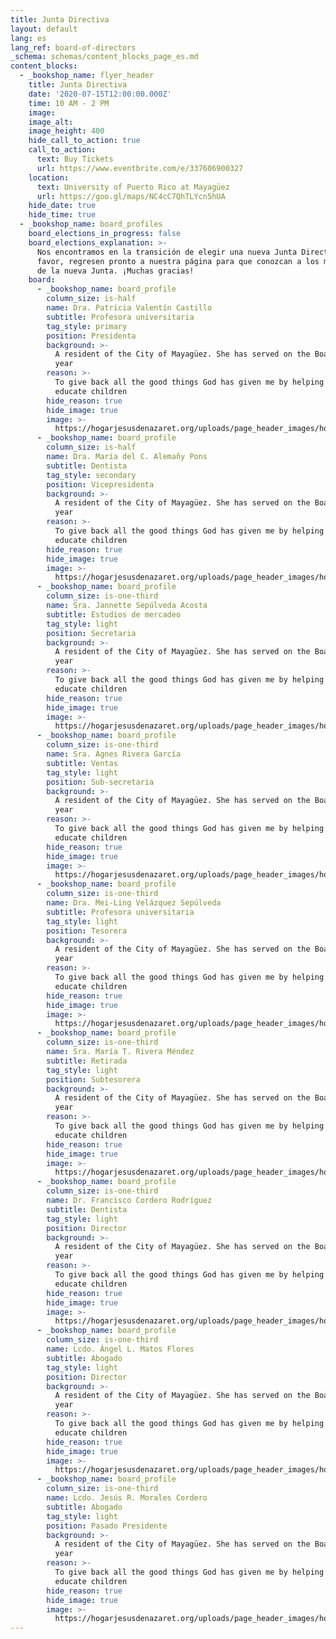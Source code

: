 ```yaml
---
title: Junta Directiva
layout: default
lang: es
lang_ref: board-of-directors
_schema: schemas/content_blocks_page_es.md
content_blocks:
  - _bookshop_name: flyer_header
    title: Junta Directiva
    date: '2020-07-15T12:00:00.000Z'
    time: 10 AM - 2 PM
    image:
    image_alt:
    image_height: 400
    hide_call_to_action: true
    call_to_action:
      text: Buy Tickets
      url: https://www.eventbrite.com/e/337606900327
    location:
      text: University of Puerto Rico at Mayagüez
      url: https://goo.gl/maps/NC4cC7QhTLYcn5hUA
    hide_date: true
    hide_time: true
  - _bookshop_name: board_profiles
    board_elections_in_progress: false
    board_elections_explanation: >-
      Nos encontramos en la transición de elegir una nueva Junta Directiva. Por
      favor, regresen pronto a nuestra página para que conozcan a los miembros
      de la nueva Junta. ¡Muchas gracias!
    board:
      - _bookshop_name: board_profile
        column_size: is-half
        name: Dra. Patricia Valentín Castillo
        subtitle: Profesora universitaria
        tag_style: primary
        position: Presidenta
        background: >-
          A resident of the City of Mayagüez. She has served on the Board for a
          year
        reason: >-
          To give back all the good things God has given me by helping to
          educate children
        hide_reason: true
        hide_image: true
        image: >-
          https://hogarjesusdenazaret.org/uploads/page_header_images/hogar_playground.jpg
      - _bookshop_name: board_profile
        column_size: is-half
        name: Dra. María del C. Alemañy Pons
        subtitle: Dentista
        tag_style: secondary
        position: Vicepresidenta
        background: >-
          A resident of the City of Mayagüez. She has served on the Board for a
          year
        reason: >-
          To give back all the good things God has given me by helping to
          educate children
        hide_reason: true
        hide_image: true
        image: >-
          https://hogarjesusdenazaret.org/uploads/page_header_images/hogar_playground.jpg
      - _bookshop_name: board_profile
        column_size: is-one-third
        name: Sra. Jannette Sepúlveda Acosta
        subtitle: Estudios de mercadeo
        tag_style: light
        position: Secretaria
        background: >-
          A resident of the City of Mayagüez. She has served on the Board for a
          year
        reason: >-
          To give back all the good things God has given me by helping to
          educate children
        hide_reason: true
        hide_image: true
        image: >-
          https://hogarjesusdenazaret.org/uploads/page_header_images/hogar_playground.jpg
      - _bookshop_name: board_profile
        column_size: is-one-third
        name: Sra. Agnes Rivera García
        subtitle: Ventas
        tag_style: light
        position: Sub-secretaria
        background: >-
          A resident of the City of Mayagüez. She has served on the Board for a
          year
        reason: >-
          To give back all the good things God has given me by helping to
          educate children
        hide_reason: true
        hide_image: true
        image: >-
          https://hogarjesusdenazaret.org/uploads/page_header_images/hogar_playground.jpg
      - _bookshop_name: board_profile
        column_size: is-one-third
        name: Dra. Mei-Ling Velázquez Sepúlveda
        subtitle: Profesora universitaria
        tag_style: light
        position: Tesorera
        background: >-
          A resident of the City of Mayagüez. She has served on the Board for a
          year
        reason: >-
          To give back all the good things God has given me by helping to
          educate children
        hide_reason: true
        hide_image: true
        image: >-
          https://hogarjesusdenazaret.org/uploads/page_header_images/hogar_playground.jpg
      - _bookshop_name: board_profile
        column_size: is-one-third
        name: Sra. María T. Rivera Méndez
        subtitle: Retirada
        tag_style: light
        position: Subtesorera
        background: >-
          A resident of the City of Mayagüez. She has served on the Board for a
          year
        reason: >-
          To give back all the good things God has given me by helping to
          educate children
        hide_reason: true
        hide_image: true
        image: >-
          https://hogarjesusdenazaret.org/uploads/page_header_images/hogar_playground.jpg
      - _bookshop_name: board_profile
        column_size: is-one-third
        name: Dr. Francisco Cordero Rodríguez
        subtitle: Dentista
        tag_style: light
        position: Director
        background: >-
          A resident of the City of Mayagüez. She has served on the Board for a
          year
        reason: >-
          To give back all the good things God has given me by helping to
          educate children
        hide_reason: true
        hide_image: true
        image: >-
          https://hogarjesusdenazaret.org/uploads/page_header_images/hogar_playground.jpg
      - _bookshop_name: board_profile
        column_size: is-one-third
        name: Lcdo. Ángel L. Matos Flores
        subtitle: Abogado
        tag_style: light
        position: Director
        background: >-
          A resident of the City of Mayagüez. She has served on the Board for a
          year
        reason: >-
          To give back all the good things God has given me by helping to
          educate children
        hide_reason: true
        hide_image: true
        image: >-
          https://hogarjesusdenazaret.org/uploads/page_header_images/hogar_playground.jpg
      - _bookshop_name: board_profile
        column_size: is-one-third
        name: Lcdo. Jesús R. Morales Cordero
        subtitle: Abogado
        tag_style: light
        position: Pasado Presidente
        background: >-
          A resident of the City of Mayagüez. She has served on the Board for a
          year
        reason: >-
          To give back all the good things God has given me by helping to
          educate children
        hide_reason: true
        hide_image: true
        image: >-
          https://hogarjesusdenazaret.org/uploads/page_header_images/hogar_playground.jpg
---
```

